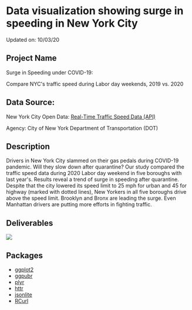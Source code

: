 # Data visualization showing surge in speeding in New York City

Updated on: 10/03/20

## Project Name

Surge in Speeding under COVID-19:

Compare NYC's traffic speed during Labor day weekends, 2019 vs. 2020

## Data Source: 

New York City Open Data: [Real-Time Traffic Speed Data (API)](https://data.cityofnewyork.us/Transportation/DOT-Traffic-Speeds-NBE/i4gi-tjb9)

Agency: City of New York Department of Transportation (DOT)

## Description

Drivers in New York City slammed on their gas pedals during COVID-19 pandemic. Will they slow down after quarantine? Our study compared the traffic speed data during 2020 Labor day weekend in five boroughs with last year's. Results reveal a trend of surge in speeding after quarantine. Despite that the city lowered its speed limit to 25 mph for urban and 45 for highway (marked with dotted lines), New Yorkers in all five boroughs drive above the speed limit. Brooklyn and Bronx are leading the surge. Even Manhattan drivers are putting more efforts in fighting traffic.

## Deliverables

![](https://github.com/tong-jin-nyu/data_viz-surge-in-speeding-NYC/blob/main/results/ratio_1-1_Jin_Tong_A3SR_Stu_Viz_Competition.jpg?raw=true)

## Packages

- [ggplot2](https://ggplot2.tidyverse.org/)
- [ggpubr](https://github.com/kassambara/ggpubr)
- [plyr](https://github.com/hadley/plyr)
- [httr](https://github.com/r-lib/httr)
- [jsonlite](https://github.com/jeroen/jsonlite)
- [RCurl](https://github.com/omegahat/RCurl)
